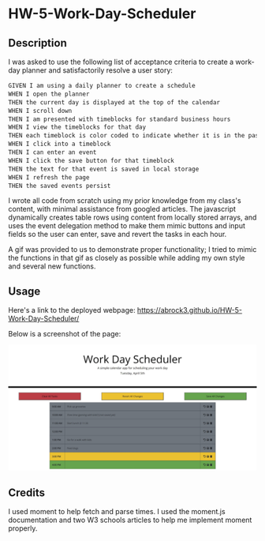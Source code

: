 # HW-5-Work-Day-Scheduler

## Description

I was asked to use the following list of acceptance criteria to create a work-day planner and satisfactorily resolve a user story:

```md
GIVEN I am using a daily planner to create a schedule
WHEN I open the planner
THEN the current day is displayed at the top of the calendar
WHEN I scroll down
THEN I am presented with timeblocks for standard business hours
WHEN I view the timeblocks for that day
THEN each timeblock is color coded to indicate whether it is in the past, present, or future
WHEN I click into a timeblock
THEN I can enter an event
WHEN I click the save button for that timeblock
THEN the text for that event is saved in local storage
WHEN I refresh the page
THEN the saved events persist
```

I wrote all code from scratch using my prior knowledge from my class's content, with minimal assistance from googled articles. The javascript dynamically creates table rows using content from locally stored arrays, and uses the event delegation method to make them mimic buttons and input fields so the user can enter, save and revert the tasks in each hour.

A gif was provided to us to demonstrate proper functionality; I tried to mimic the functions in that gif as closely as possible while adding my own style and several new functions.

## Usage

Here's a link to the deployed webpage: https://abrock3.github.io/HW-5-Work-Day-Scheduler/

Below is a screenshot of the page:

![Screenshot](./assets/images/screenshot.jpg?raw=true "Screenshot")

## Credits
I used moment to help fetch and parse times.
I used the moment.js documentation and two W3 schools articles to help me implement moment properly.
